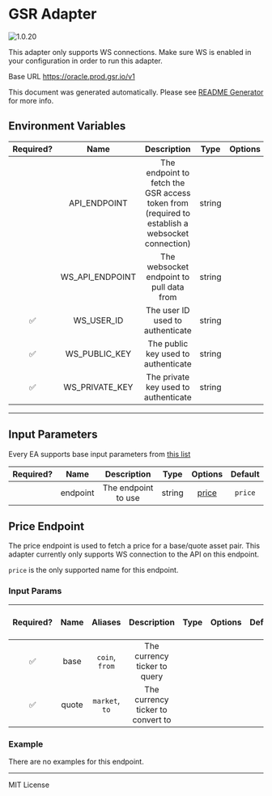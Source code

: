 # GSR Adapter

![1.0.20](https://img.shields.io/github/package-json/v/smartcontractkit/external-adapters-js?filename=packages/sources/gsr/package.json)

This adapter only supports WS connections. Make sure WS is enabled in your configuration in order to run this adapter.

Base URL https://oracle.prod.gsr.io/v1

This document was generated automatically. Please see [README Generator](../../scripts#readme-generator) for more info.

## Environment Variables

| Required? |      Name       |                                          Description                                           |  Type  | Options |              Default              |
| :-------: | :-------------: | :--------------------------------------------------------------------------------------------: | :----: | :-----: | :-------------------------------: |
|           |  API_ENDPOINT   | The endpoint to fetch the GSR access token from (required to establish a websocket connection) | string |         |  `https://oracle.prod.gsr.io/v1`  |
|           | WS_API_ENDPOINT |                            The websocket endpoint to pull data from                            | string |         | `wss://oracle.prod.gsr.io/oracle` |
|    ✅     |   WS_USER_ID    |                                The user ID used to authenticate                                | string |         |                                   |
|    ✅     |  WS_PUBLIC_KEY  |                              The public key used to authenticate                               | string |         |                                   |
|    ✅     | WS_PRIVATE_KEY  |                              The private key used to authenticate                              | string |         |                                   |

---

## Input Parameters

Every EA supports base input parameters from [this list](../../core/bootstrap#base-input-parameters)

| Required? |   Name   |     Description     |  Type  |         Options          | Default |
| :-------: | :------: | :-----------------: | :----: | :----------------------: | :-----: |
|           | endpoint | The endpoint to use | string | [price](#price-endpoint) | `price` |

## Price Endpoint

The price endpoint is used to fetch a price for a base/quote asset pair. This adapter currently only supports WS connection to the API on this endpoint.

`price` is the only supported name for this endpoint.

### Input Params

| Required? | Name  |    Aliases     |            Description            | Type | Options | Default | Depends On | Not Valid With |
| :-------: | :---: | :------------: | :-------------------------------: | :--: | :-----: | :-----: | :--------: | :------------: |
|    ✅     | base  | `coin`, `from` |   The currency ticker to query    |      |         |         |            |                |
|    ✅     | quote | `market`, `to` | The currency ticker to convert to |      |         |         |            |                |

### Example

There are no examples for this endpoint.

---

MIT License
